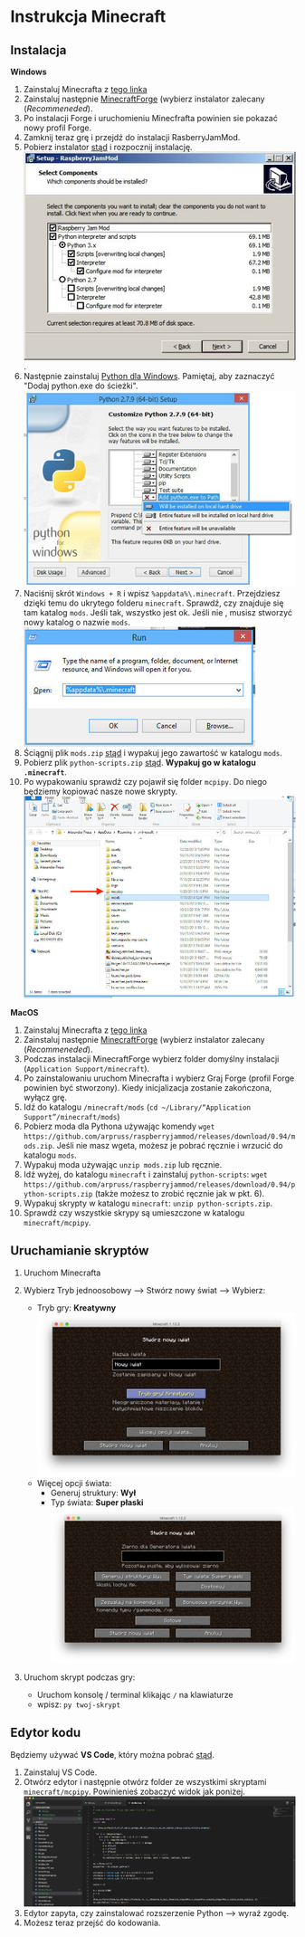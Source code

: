 Instrukcja Minecraft
====


Instalacja
---

**Windows**

1. Zainstaluj Minecrafta z [tego linka](https://minecraft.net/pl-pl/download/)
2. Zainstaluj następnie [MinecraftForge](https://files.minecraftforge.net/) (wybierz instalator zalecany (*Recommeneded*).
3. Po instalacji Forge i uruchomieniu Minecfrafta powinien sie pokazać nowy profil Forge.
4. Zamknij teraz grę i przejdź do instalacji RasberryJamMod.
5. Pobierz instalator [stąd](https://github.com/arpruss/raspberryjammod/releases/download/0.94/RaspberryJamMod-Installer.exe) i rozpocznij instalację.
![](img/rasberry-jam-mod-installer.jpg).
6. Następnie zainstaluj [Python dla Windows](https://www.python.org/downloads/release/python-365/). Pamiętaj, aby zaznaczyć "Dodaj python.exe do ścieżki".
![](img/python-installer.jpg)
7. Naciśnij skrót `Windows + R` i wpisz `%appdata%\.minecraft`. Przejdziesz dzięki temu do ukrytego folderu `minecraft`. Sprawdź, czy znajduje się tam katalog `mods`. Jeśli tak, wszystko jest ok. Jeśli nie , musisz stworzyć nowy katalog o nazwie `mods`.
![](img/appdata.jpg)
8. Ściągnij plik `mods.zip` [stąd](https://github.com/arpruss/raspberryjammod/releases/download/0.94/mods.zip) i wypakuj jego zawartość w katalogu `mods`.
9. Pobierz plik `python-scripts.zip` [stąd](https://github.com/arpruss/raspberryjammod/releases/download/0.94/python-scripts.zip). **Wypakuj go w katalogu `.minecraft`**.
10. Po wypakowaniu sprawdź czy pojawił się folder `mcpipy`. Do niego będziemy kopiować nasze nowe skrypty. 
![](img/mods-mcpipy.jpg)

**MacOS**

1. Zainstaluj Minecrafta z [tego linka](https://minecraft.net/pl-pl/download/)
2. Zainstaluj następnie [MinecraftForge](https://files.minecraftforge.net/) (wybierz instalator zalecany (*Recommeneded*).
3. Podczas instalacji MinecraftForge wybierz folder domyślny instalacji (`Application Support/minecraft`).
4. Po zainstalowaniu uruchom Minecrafta i wybierz Graj Forge (profil Forge powinien być stworzony). Kiedy inicjalizacja zostanie zakończona, wyłącz grę.
5. Idź do katalogu `/minecraft/mods` (`cd ~/Library/“Application Support”/minecraft/mods`)
6. Pobierz moda dla Pythona używając komendy `wget https://github.com/arpruss/raspberryjammod/releases/download/0.94/mods.zip`. Jeśli nie masz wgeta, możesz je pobrać ręcznie i wrzucić do katalogu `mods`.
7. Wypakuj moda używając `unzip mods.zip` lub ręcznie.
8. Idź wyżej, do katalogu `minecraft` i zainstaluj `python-scripts`: `wget https://github.com/arpruss/raspberryjammod/releases/download/0.94/python-scripts.zip` (także możesz to zrobić ręcznie jak w pkt. 6).
9. Wypakuj skrypty w katalogu `minecraft`: `unzip python-scripts.zip`.
10. Sprawdź czy wszystkie skrypy są umieszczone w katalogu `minecraft/mcpipy`. 



Uruchamianie skryptów
---
1. Uruchom Minecrafta
2. Wybierz Tryb jednoosobowy --> Stwórz nowy świat --> Wybierz:
	- Tryb gry: **Kreatywny** 
	![](img/new-world-1.png)
	- Więcej opcji świata: 
	    - Generuj struktury: **Wył**
	    - Typ świata: **Super płaski**
	![](img/new-world-2.png)

3. Uruchom skrypt podczas gry:
   - Uruchom konsolę / terminal klikając `/` na klawiaturze
   - wpisz: `py twoj-skrypt`

   
Edytor kodu
---
Będziemy używać **VS Code**, który można pobrać [stąd](https://code.visualstudio.com/).

1. Zainstaluj VS Code.
2. Otwórz edytor i następnie otwórz folder ze wszystkimi skryptami `minecraft/mcpipy`. Powinienieś zobaczyć widok jak poniżej.
![](img/vscode.png)
3. Edytor zapyta, czy zainstalować rozszerzenie Python --> wyraź zgodę.
4. Możesz teraz przejść do kodowania. 


